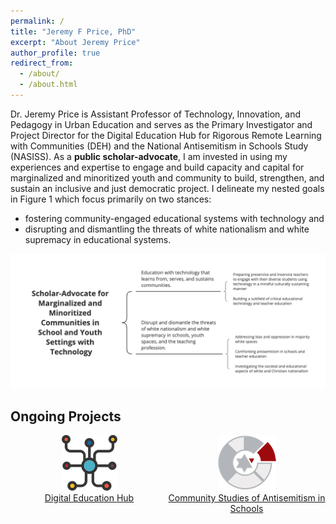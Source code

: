 ```yaml
---
permalink: /
title: "Jeremy F Price, PhD"
excerpt: "About Jeremy Price"
author_profile: true
redirect_from:
  - /about/
  - /about.html
---
```


Dr. Jeremy Price is Assistant Professor of Technology, Innovation, and Pedagogy in Urban Education and serves as the Primary Investigator and Project Director for the Digital Education Hub for Rigorous Remote Learning with Communities (DEH) and the National Antisemitism in Schools Study (NASISS). As a **public scholar-advocate**, I am invested in using my experiences and expertise to engage and build capacity and capital for marginalized and minoritized youth and community to build, strengthen, and sustain an inclusive and just democratic project. I delineate my nested goals in Figure 1 which focus primarily on two stances:

 * fostering community-engaged educational systems with technology and
 * disrupting and dismantling the threats of white nationalism and white supremacy in educational systems.

![Scholarly Work Map](images/overview-map.png)
## Ongoing Projects

<div style="width: 100%">
  <div style="text-align: center; float: left; width: 50%;" width="50%">
      <a href="https://digitaleducationhub.org"><img src="images/deh.png" alt="Digital Education Hub" /></a><br />
      <a href="https://digitaleducationhub.org">Digital Education Hub</a>
    </div>
    <div style="text-align: center; float: right; width: 50%">
      <a href="https://jeremyfprice.github.io/csais/"><img src="images/csais.png" alt="Community Studies of Antisemitism in Schools" /></a><br />
      <a href="https://jeremyfprice.github.io/csais/">Community Studies of Antisemitism in Schools</a>
    </div>
</div>